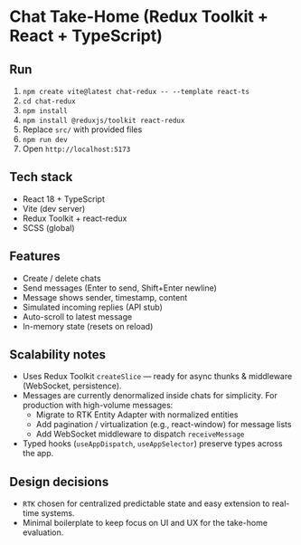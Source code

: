 # Chat Take-Home (Redux Toolkit + React + TypeScript)

## Run

1. `npm create vite@latest chat-redux -- --template react-ts`
2. `cd chat-redux`
3. `npm install`
4. `npm install @reduxjs/toolkit react-redux`
5. Replace `src/` with provided files
6. `npm run dev`
7. Open `http://localhost:5173`

## Tech stack

- React 18 + TypeScript
- Vite (dev server)
- Redux Toolkit + react-redux
- SCSS (global)

## Features

- Create / delete chats
- Send messages (Enter to send, Shift+Enter newline)
- Message shows sender, timestamp, content
- Simulated incoming replies (API stub)
- Auto-scroll to latest message
- In-memory state (resets on reload)

## Scalability notes

- Uses Redux Toolkit `createSlice` — ready for async thunks & middleware (WebSocket, persistence).
- Messages are currently denormalized inside chats for simplicity. For production with high-volume messages:
  - Migrate to RTK Entity Adapter with normalized entities
  - Add pagination / virtualization (e.g., react-window) for message lists
  - Add WebSocket middleware to dispatch `receiveMessage`
- Typed hooks (`useAppDispatch`, `useAppSelector`) preserve types across the app.

## Design decisions

- `RTK` chosen for centralized predictable state and easy extension to real-time systems.
- Minimal boilerplate to keep focus on UI and UX for the take-home evaluation.
